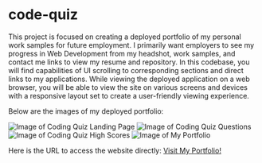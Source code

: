 # code-quiz

This project is focused on creating a deployed portfolio of my personal work samples for future employment. I primarily want employers to see my progress in Web Development from my headshot, work samples, and contact me links to view my resume and repository. In this codebase, you will find capabilities of UI scrolling to corresponding sections and direct links to my applications. While viewing the deployed application on a web browser, you will be able to view the site on various screens and devices with a responsive layout set to create a user-friendly viewing experience.

Below are the images of my deployed portfolio:

<img src="./assets/images/img1.png" alt="Image of Coding Quiz Landing Page">
<img src="./assets/images/img2.png" alt="Image of Coding Quiz Questions">
<img src="./assets/images/img3.png" alt="Image of Coding Quiz High Scores">
<img src="./assets/images/img5.png" alt="Image of My Portfolio">

Here is the URL to access the website directly:
<a href="https://gracetalks.github.io/Cynthia-Career-Portfolio/">Visit My Portfolio!</a>